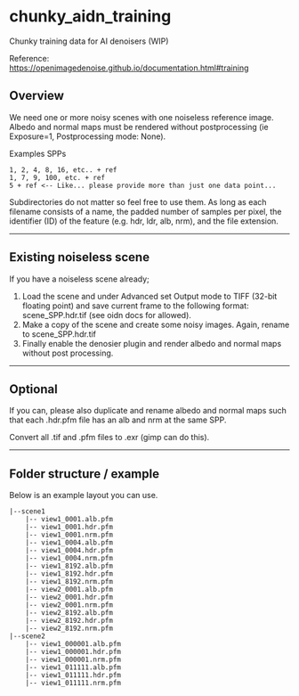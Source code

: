 # chunky_aidn_training
Chunky training data for AI denoisers (WIP)

Reference: https://openimagedenoise.github.io/documentation.html#training

## Overview

We need one or more noisy scenes with one noiseless reference image. Albedo and normal maps must be rendered without postprocessing (ie Exposure=1, Postprocessing mode: None).

Examples SPPs
```
1, 2, 4, 8, 16, etc.. + ref
1, 7, 9, 100, etc. + ref
5 + ref	<-- Like... please provide more than just one data point...
```

Subdirectories do not matter so feel free to use them. As long as each filename consists of a name, the padded number of samples per pixel, the identifier (ID) of the feature (e.g. hdr, ldr, alb, nrm), and the file extension.

---

## Existing noiseless scene

If you have a noiseless scene already;

1. Load the scene and under Advanced set Output mode to TIFF (32-bit floating point) and save current frame to the following format: scene_SPP.hdr.tif (see oidn docs for allowed).
2. Make a copy of the scene and create some noisy images. Again, rename to scene_SPP.hdr.tif 
3. Finally enable the denosier plugin and render albedo and normal maps without post processing.

---

## Optional

If you can, please also duplicate and rename albedo and normal maps such that each .hdr.pfm file has an alb and nrm at the same SPP.

Convert all .tif and .pfm files to .exr (gimp can do this).

---

## Folder structure / example

Below is an example layout you can use.

```
|--scene1
	|-- view1_0001.alb.pfm
	|-- view1_0001.hdr.pfm
	|-- view1_0001.nrm.pfm
	|-- view1_0004.alb.pfm
	|-- view1_0004.hdr.pfm
	|-- view1_0004.nrm.pfm
	|-- view1_8192.alb.pfm
	|-- view1_8192.hdr.pfm
	|-- view1_8192.nrm.pfm
	|-- view2_0001.alb.pfm
	|-- view2_0001.hdr.pfm
	|-- view2_0001.nrm.pfm
	|-- view2_8192.alb.pfm
	|-- view2_8192.hdr.pfm
	|-- view2_8192.nrm.pfm
|--scene2
	|-- view1_000001.alb.pfm
	|-- view1_000001.hdr.pfm
	|-- view1_000001.nrm.pfm
	|-- view1_011111.alb.pfm
	|-- view1_011111.hdr.pfm
	|-- view1_011111.nrm.pfm
  
```

